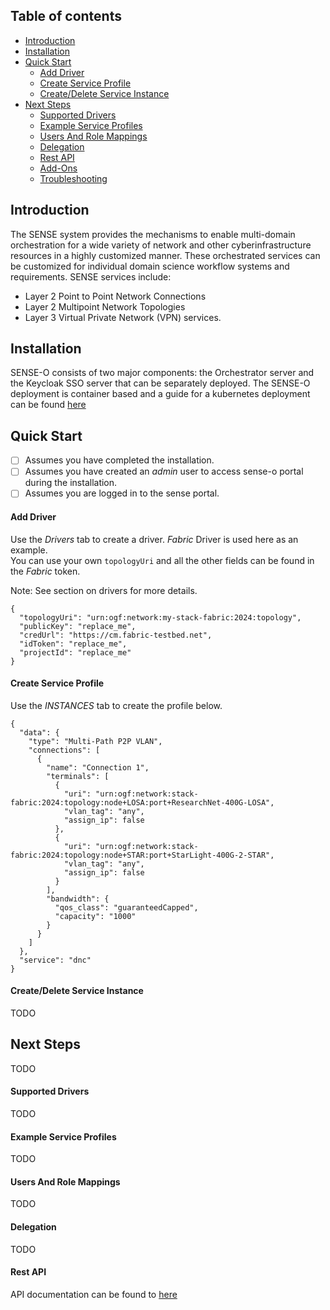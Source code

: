 ## Table of contents

 - [Introduction](#intro)
 - [Installation](#install)
 - [Quick Start](#quickstart)
   - [Add Driver](#add_driver)
   - [Create Service Profile](#create_service_profile)
   - [Create/Delete Service Instance](create_delete_service_instance)
 - [Next Steps](#next_steps)
   - [Supported Drivers](#drivers)
   - [Example Service Profiles](#example_service_profiles)
   - [Users And Role Mappings](#users_and_role_mappings)
   - [Delegation](#delegation)
   - [Rest API](#rest_api)
   - [Add-Ons](#add_ons)
   - [Troubleshooting](#troubleshooting)

## <a name="intro"></a>Introduction
The SENSE system provides the mechanisms to enable multi-domain orchestration for a wide variety of network and other cyberinfrastructure resources in a highly customized manner.  These orchestrated services can be customized for individual domain science workflow systems and requirements.  SENSE services include:
- Layer 2 Point to Point Network Connections
- Layer 2 Multipoint Network Topologies
- Layer 3 Virtual Private Network (VPN) services.


## <a name="install"></a>Installation
SENSE-O consists of two major components: the Orchestrator server and the Keycloak SSO server that can be separately deployed. The SENSE-O deployment is container based and a guide for a kubernetes deployment can be found [here](https://github.com/StackV/sense-helm/)

## <a name="quickstart"></a>Quick Start

- [ ] Assumes you have completed the installation.  
- [ ] Assumes you have created an <i>admin</i> user to access sense-o portal during the installation.
- [ ] Assumes you are logged in to the sense portal. 

#### <a name="add_driver"></a>Add Driver
Use the <i>Drivers</i> tab to create a driver. <i>Fabric</i> Driver is used here as an example.  
You can use your own `topologyUri` and all the other fields can be found in the <i>Fabric</i> token. 

Note: See section on drivers for more details.

```
{
  "topologyUri": "urn:ogf:network:my-stack-fabric:2024:topology",
  "publicKey": "replace_me",
  "credUrl": "https://cm.fabric-testbed.net",
  "idToken": "replace_me",
  "projectId": "replace_me"
}
```

#### <a name="create_service_profile"></a>Create Service Profile
Use the <i>INSTANCES</i> tab to create the profile below. 

```
{
  "data": {
    "type": "Multi-Path P2P VLAN",
    "connections": [
      {
        "name": "Connection 1",
        "terminals": [
          {
            "uri": "urn:ogf:network:stack-fabric:2024:topology:node+LOSA:port+ResearchNet-400G-LOSA",
            "vlan_tag": "any",
            "assign_ip": false
          },
          {
            "uri": "urn:ogf:network:stack-fabric:2024:topology:node+STAR:port+StarLight-400G-2-STAR",
            "vlan_tag": "any",
            "assign_ip": false
          }
        ],
        "bandwidth": {
          "qos_class": "guaranteedCapped",
          "capacity": "1000"
        }
      }
    ]
  },
  "service": "dnc"
}
```
#### <a name="create_delete_service_instance"></a>Create/Delete Service Instance
TODO

## <a name="next_steps"></a>Next Steps
TODO

#### <a name="drivers"></a>Supported Drivers
TODO

#### <a name="example_service_profiles"></a>Example Service Profiles
TODO

#### <a name="users_and_role_mappings"></a>Users And Role Mappings
TODO

#### <a name="delegation"></a>Delegation
TODO

#### <a name="rest_api"></a>Rest API
API documentation can be found to [here](./MDOWN/README.md )
